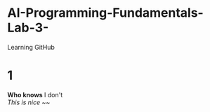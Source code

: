 # AI-Programming-Fundamentals-Lab-3-
Learning GitHub
# 1
**Who knows** I don't 
<br/>
_This is nice_
~~
